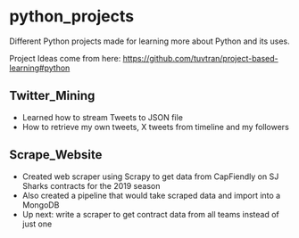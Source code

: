 # python_projects
Different Python projects made for learning more about Python and its uses.

Project Ideas come from here: https://github.com/tuvtran/project-based-learning#python

## Twitter_Mining
 * Learned how to stream Tweets to JSON file
 * How to retrieve my own tweets, X tweets from timeline and my followers

## Scrape_Website
 * Created web scraper using Scrapy to get data from CapFiendly on SJ Sharks contracts for the 2019 season
 * Also created a pipeline that would take scraped data and import into a MongoDB
 * Up next: write a scraper to get contract data from all teams instead of just one
